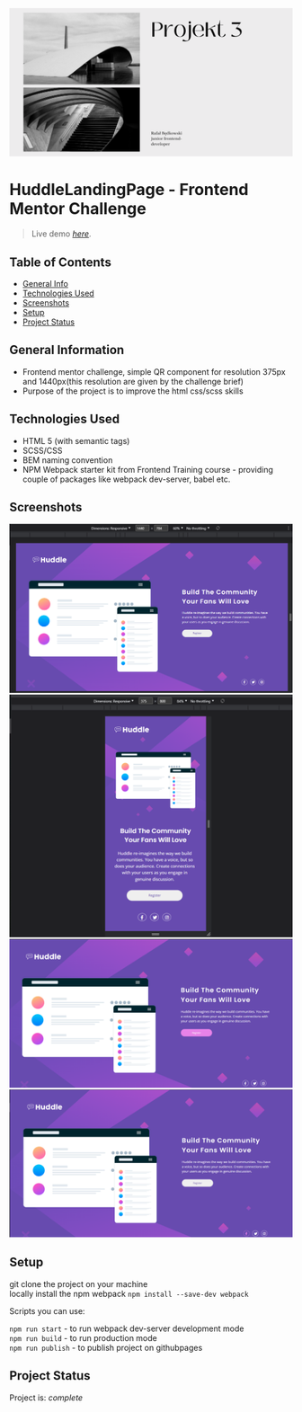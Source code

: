 ![cover](src/assets/img/stronaProjektowaHuddleLanding.png)

# HuddleLandingPage - Frontend Mentor Challenge
> Live demo [_here_](https://rafal-bedkowski.github.io/qrComponent/).

## Table of Contents
* [General Info](#general-information)
* [Technologies Used](#technologies-used)
* [Screenshots](#screenshots)
* [Setup](#setup)
* [Project Status](#project-status)

## General Information
- Frontend mentor challenge, simple QR component for resolution 375px and 1440px(this resolution are given by the challenge brief)
- Purpose of the project is to improve the html css/scss skills

## Technologies Used
- HTML 5 (with semantic tags)
- SCSS/CSS
- BEM naming convention
- NPM Webpack starter kit from Frontend Training course - providing couple of packages like webpack dev-server, babel etc.  


## Screenshots
![Example screenshot](src/assets/img/1440resolution.png)
![Example screenshot](src/assets/img/375res.png)
![Example screenshot](src/assets/img/activeButton.png)
![Example screenshot](src/assets/img/activeLinks.png)



## Setup

git clone the project on your machine  
locally install the npm webpack `npm install --save-dev webpack`  

Scripts you can use:

`npm run start` - to run webpack dev-server development mode  
`npm run build` - to run production mode  
`npm run publish` - to publish project on githubpages  


## Project Status
Project is: _complete_ 






